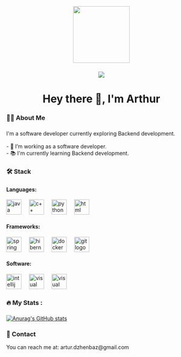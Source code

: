 <div align="center">
  <img height="150" src="https://github.com/user-attachments/assets/8cbe2c5e-a1e5-4555-8441-7fed0b765f3b" />
</div>

###

<div align="center">
  <img src="https://visitor-badge.laobi.icu/badge?page_id=maurodesouza.maurodesouza&"  />
</div>

###

<h1 align="center">Hey there 👋, I'm Arthur</h1>

###

<h3 align="left">👩‍💻  About Me</h3>

###

<p align="left">I'm a software developer currently exploring Backend development.<br><br>- 🔭 I’m working as a software developer.<br>- 📚 I'm currently learning Backend development.</p>

###

<h3 align="left">🛠 Stack</h3>

###


<h4>Languages:</h4>

<div align="left">
  <img src="https://cdn.jsdelivr.net/gh/devicons/devicon/icons/java/java-original-wordmark.svg" height="40" alt="java logo"  />
  <img width="12" />
  <img src="https://cdn.jsdelivr.net/gh/devicons/devicon/icons/cplusplus/cplusplus-original.svg" height="40" alt="c++ logo"  />
  <img width="12" />
  <img src="https://cdn.jsdelivr.net/gh/devicons/devicon/icons/python/python-original-wordmark.svg" height="40" alt="python logo"  />
  <img width="12" />
  <img src="https://cdn.jsdelivr.net/gh/devicons/devicon/icons/html5/html5-original-wordmark.svg" height="40" alt="html logo"  />
</div>

<h4>Frameworks:</h4>

<div align="left">
  <img src="https://cdn.jsdelivr.net/gh/devicons/devicon/icons/spring/spring-original-wordmark.svg" height="40" alt="spring logo"  />
  <img width="12" />
  <img src="https://cdn.jsdelivr.net/gh/devicons/devicon/icons/hibernate/hibernate-original-wordmark.svg" height="40" alt="hibernate logo"  />
  <img width="12" />
  <img src="https://cdn.jsdelivr.net/gh/devicons/devicon/icons/docker/docker-plain-wordmark.svg" height="40" alt="docker logo"  />
  <img width="12" />
  <img src="https://cdn.jsdelivr.net/gh/devicons/devicon/icons/git/git-original-wordmark.svg" height="40" alt="git logo"  />
</div>

<h4>Software:</h4>

<div align="left">
  <img src="https://cdn.jsdelivr.net/gh/devicons/devicon/icons/intellij/intellij-original.svg" height="40" alt="intellij logo"  />
  <img width="12" />
  <img src="https://cdn.jsdelivr.net/gh/devicons/devicon/icons/visualstudio/visualstudio-plain.svg" height="40" alt="visual studio logo"  />
  <img width="12" />
  <img src="https://cdn.jsdelivr.net/gh/devicons/devicon/icons/vscode/vscode-plain.svg" height="40" alt="visual studio code logo"  />
</div>

###

<h3 align="left">🔥   My Stats :</h3>

###

[![Anurag's GitHub stats](https://github-readme-stats.vercel.app/api?username=TusyaSonne)](https://github.com/anuraghazra/github-readme-stats)

###

<h3 align="left">📧  Contact</h3>

<p align="left">You can reach me at: artur.dzhenbaz@gmail.com</p>
</p>

